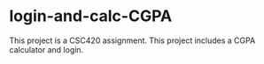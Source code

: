 # login-and-calc-CGPA
This project is a CSC420 assignment. This project includes a CGPA calculator and login. 

